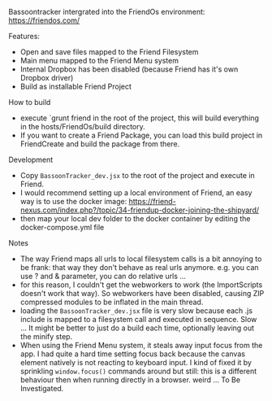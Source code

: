 Bassoontracker intergrated into the FriendOs environment:  
https://friendos.com/  

Features:
 - Open and save files mapped to the Friend Filesystem
 - Main menu mapped to the Friend Menu system
 - Internal Dropbox has been disabled (because Friend has it's own Dropbox driver)
 - Build as installable Friend Project
 
How to build
 - execute `grunt friend in the root of the project, this will build everything in the hosts/FriendOs/build directory.
 - If you want to create a Friend Package, you can load this build project in FriendCreate and build the package from there.
 
Development
 - Copy `BassoonTracker_dev.jsx` to the root of the project and execute in Friend.
 - I would recommend setting up a local environment of Friend, an easy way is to use the docker image: https://friend-nexus.com/index.php?/topic/34-friendup-docker-joining-the-shipyard/  
 - then map your local dev folder to the docker container by editing the docker-compose.yml file
 
Notes
 - The way Friend maps all urls to local filesystem calls is a bit annoying to be frank: that way they don't behave as real urls anymore. e.g. you can use ? and & parameter, you can do relative urls ...
 - for this reason, I couldn't get the webworkers to work (the ImportScripts doesn't work that way). So webworkers have been disabled, causing ZIP compressed modules to be inflated in the main thread.
 - loading the `BassoonTracker_dev.jsx` file is very slow because each .js include is mapped to a filesystem call and executed in sequence. Slow ... It might be better to just do a build each time, optionally leaving out the minify step.
 - When using the Friend Menu system, it steals away input focus from the app. I had quite a hard time setting focus back because the canvas element natively is not reacting to keyboard input.  I kind of fixed it by sprinkling `window.focus()` commands around but still: this is a different behaviour then when running directly in a browser. weird ... To Be Investigated.
